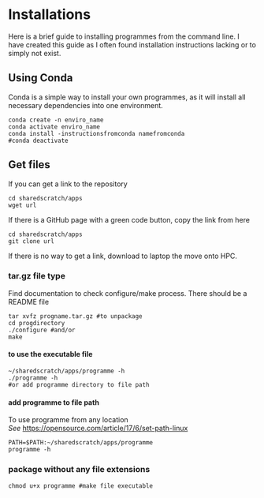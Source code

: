 # Installations
Here is a brief guide to installing programmes from the command line. I have created this guide as I often found installation instructions lacking or to simply not exist.  

## Using Conda
Conda is a simple way to install your own programmes, as it will install all necessary dependencies into one environment.  
```
conda create -n enviro_name
conda activate enviro_name
conda install -instructionsfromconda namefromconda
#conda deactivate
```

## Get files
If you can get a link to the repository
```
cd sharedscratch/apps
wget url
```
If there is a GitHub page with a green code button, copy the link from here
```
cd sharedscratch/apps
git clone url
```
If there is no way to get a link, download to laptop the move onto HPC.

### tar.gz file type
Find documentation to check configure/make process. There should be a README file
```
tar xvfz progname.tar.gz #to unpackage
cd progdirectory
./configure #and/or
make
```

#### to use the executable file
```
~/sharedscratch/apps/programme -h
./programme -h
#or add programme directory to file path
```
#### add programme to file path
To use programme from any location  
_See_ https://opensource.com/article/17/6/set-path-linux  
```
PATH=$PATH:~/sharedscratch/apps/programme
programme -h
```
### package without any file extensions
```
chmod u+x programme #make file executable
```

